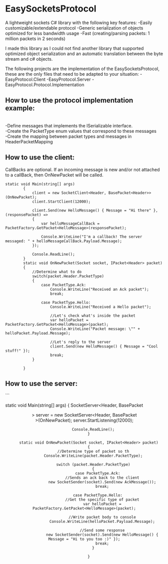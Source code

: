 # EasySocketsProtocol
A lightweight sockets C# library with the following key features:
-Easily customizable/extendable protocol
-Generic serialization of objects optimized for less bandwidth usage
-Fast (creating/parsing packets: 1 million packets in 2 seconds)

I made this library as I could not find another library that supported optimized object serialization and an automatic translation between the byte stream and c# objects.

The following projects are the implementation of the EasySocketsProtocol, these are the only files that need to be adapted to your situation:
-EasyProtocol.Client
-EasyProtocol.Server
-EasyProtocol.Protocol.Implementation



<h2>How to use the protocol implementation example:</h2><br>
-Define messages that implements the ISerializable interface.<br>
-Create the PacketType enum values that correspond to these messages<br>
-Create the mapping between packet types and messages in HeaderPacketMapping<br>

<h2>How to use the client:</h2>

CallBacks are optional. If an incoming message is new and/or not attached to a callBack, then OnNewPacket will be called.

```
static void Main(string[] args)
        {
            client = new SocketClient<Header, BasePacket<Header>>(OnNewPacket);
            client.StartClient(12000);

            client.Send(new HelloMessage() { Message = "Hi there" }, (responsePacket) =>
            {
                var helloMessageCallBack = PacketFactory.GetPacket<HelloMessage>(responsePacket);

                Console.WriteLine("I'm a callback! The server messaged: " + helloMessageCallBack.Payload.Message);
            });
            
            Console.ReadLine();
        }
        static void OnNewPacket(Socket socket, IPacket<Header> packet)
        {
            //Determine what to do
            switch(packet.Header.PacketType)
            {
                case PacketType.Ack:
                    Console.WriteLine("Received an Ack packet");
                    break;

                case PacketType.Hello:
                    Console.WriteLine("Received a Hello packet");

                    //Let's check what's inside the packet
                    var helloPacket = PacketFactory.GetPacket<HelloMessage>(packet);
                    Console.WriteLine("Packet message: \"" + helloPacket.Payload.Message);

                    //Let's reply to the server
                    client.Send(new HelloMessage() { Message = "Cool stuff!" });
                    break;
            }
        
        }
```
        
<h2>How to use the server:</h2>
```

static void Main(string[] args)
        {
            SocketServer<Header, BasePacket<Header>> server = new SocketServer<Header, BasePacket<Header>>(OnNewPacket);
            server.StartListening(12000);
            
            Console.ReadLine();
        }

        static void OnNewPacket(Socket socket, IPacket<Header> packet)
        {
            //Determine type of packet so th
            Console.WriteLine(packet.Header.PacketType);

            switch (packet.Header.PacketType)
            {
                case PacketType.Ack:
                    //Sends an ack back to the client
                    new SocketSender(socket).Send(new AckMessage());
                    break;

                case PacketType.Hello:
                    //Get the specific type of packet
                    var helloPacket = PacketFactory.GetPacket<HelloMessage>(packet);

                    //Write packet body to console
                    Console.WriteLine(helloPacket.Payload.Message);

                    //Send some response
                    new SocketSender(socket).Send(new HelloMessage() { Message = "Hi to you too :)" });
                    break;
            }
            
        }
```
